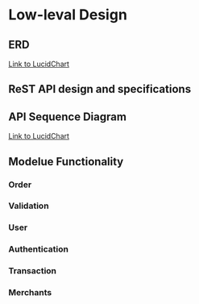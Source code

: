 # Low-leval Design
## ERD
[Link to LucidChart](https://lucid.app/lucidchart/46d3f75f-e18d-434b-a764-33db2f0f6cc6/edit?viewport_loc=-7087%2C-2325%2C3369%2C3123%2C0_0&invitationId=inv_1814f6ab-0de8-45a3-8abf-234cca2ee2c0)
## ReST API design and specifications
## API Sequence Diagram
[Link to LucidChart](https://lucid.app/lucidchart/a70e3c66-9187-4fe6-9096-4d59370e7682/edit?viewport_loc=-1623%2C-1069%2C2246%2C2082%2C0_0&invitationId=inv_bde619a4-b2c6-4636-9f13-85367c327943)
## Modelue Functionality
### Order
### Validation
### User
### Authentication 
### Transaction
### Merchants
